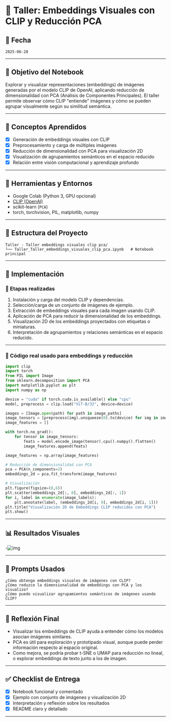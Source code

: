 # 🧬 Taller: Embeddings Visuales con CLIP y Reducción PCA

## 📅 Fecha
`2025-06-28`

---

## 🎯 Objetivo del Notebook

Explorar y visualizar representaciones (embeddings) de imágenes generadas por el modelo CLIP de OpenAI, aplicando reducción de dimensionalidad con PCA (Análisis de Componentes Principales). El taller permite observar cómo CLIP "entiende" imágenes y cómo se pueden agrupar visualmente según su similitud semántica.

---

## 🧠 Conceptos Aprendidos

- [x] Generación de embeddings visuales con CLIP
- [x] Preprocesamiento y carga de múltiples imágenes
- [x] Reducción de dimensionalidad con PCA para visualización 2D
- [x] Visualización de agrupamientos semánticos en el espacio reducido
- [x] Relación entre visión computacional y aprendizaje profundo

---

## 🔧 Herramientas y Entornos

- Google Colab (Python 3, GPU opcional)
- [CLIP (OpenAI)](https://github.com/openai/CLIP)
- scikit-learn (`PCA`)
- torch, torchvision, PIL, matplotlib, numpy

---

## 📁 Estructura del Proyecto

```
Taller - Taller embeddings visuales clip pca/
└── Taller_Taller_embeddings_visuales_clip_pca.ipynb   # Notebook principal
```

---

## 🧪 Implementación

### 🔹 Etapas realizadas

1. Instalación y carga del modelo CLIP y dependencias.
2. Selección/carga de un conjunto de imágenes de ejemplo.
3. Extracción de embeddings visuales para cada imagen usando CLIP.
4. Aplicación de PCA para reducir la dimensionalidad de los embeddings.
5. Visualización 2D de los embeddings proyectados con etiquetas o miniaturas.
6. Interpretación de agrupamientos y relaciones semánticas en el espacio reducido.

---

### 🔹 Código real usado para embeddings y reducción

```python
import clip
import torch
from PIL import Image
from sklearn.decomposition import PCA
import matplotlib.pyplot as plt
import numpy as np

device = "cuda" if torch.cuda.is_available() else "cpu"
model, preprocess = clip.load("ViT-B/32", device=device)

images = [Image.open(path) for path in image_paths]
image_tensors = [preprocess(img).unsqueeze(0).to(device) for img in images]
image_features = []

with torch.no_grad():
    for tensor in image_tensors:
        feats = model.encode_image(tensor).cpu().numpy().flatten()
        image_features.append(feats)

image_features = np.array(image_features)

# Reducción de dimensionalidad con PCA
pca = PCA(n_components=2)
embeddings_2d = pca.fit_transform(image_features)

# Visualización
plt.figure(figsize=(8,6))
plt.scatter(embeddings_2d[:, 0], embeddings_2d[:, 1])
for i, label in enumerate(image_labels):
    plt.annotate(label, (embeddings_2d[i, 0], embeddings_2d[i, 1]))
plt.title("Visualización 2D de Embeddings CLIP reducidos con PCA")
plt.show()
```

---

## 📊 Resultados Visuales

-![img](gif.gif)

---

## 🧩 Prompts Usados

```text
¿Cómo obtengo embeddings visuales de imágenes con CLIP?
¿Cómo reduzco la dimensionalidad de embeddings con PCA y los visualizo?
¿Cómo puedo visualizar agrupamientos semánticos de imágenes usando CLIP?
```

---

## 💬 Reflexión Final

- Visualizar los embeddings de CLIP ayuda a entender cómo los modelos asocian imágenes similares.
- PCA es útil para exploración y prototipado visual, aunque puede perder información respecto al espacio original.
- Como mejora, se podría probar t-SNE o UMAP para reducción no lineal, o explorar embeddings de texto junto a los de imagen.

---

## ✅ Checklist de Entrega

- [x] Notebook funcional y comentado
- [x] Ejemplo con conjunto de imágenes y visualización 2D
- [x] Interpretación y reflexión sobre los resultados
- [x] README claro y detallado

---